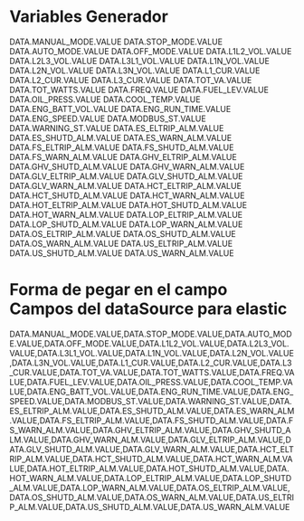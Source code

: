 # Variables Generador

DATA.MANUAL_MODE.VALUE
DATA.STOP_MODE.VALUE
DATA.AUTO_MODE.VALUE
DATA.OFF_MODE.VALUE
DATA.L1L2_VOL.VALUE
DATA.L2L3_VOL.VALUE
DATA.L3L1_VOL.VALUE
DATA.L1N_VOL.VALUE
DATA.L2N_VOL.VALUE
DATA.L3N_VOL.VALUE
DATA.L1_CUR.VALUE
DATA.L2_CUR.VALUE
DATA.L3_CUR.VALUE
DATA.TOT_VA.VALUE
DATA.TOT_WATTS.VALUE
DATA.FREQ.VALUE
DATA.FUEL_LEV.VALUE
DATA.OIL_PRESS.VALUE
DATA.COOL_TEMP.VALUE
DATA.ENG_BATT_VOL.VALUE
DATA.ENG_RUN_TIME.VALUE
DATA.ENG_SPEED.VALUE
DATA.MODBUS_ST.VALUE
DATA.WARNING_ST.VALUE
DATA.ES_ELTRIP_ALM.VALUE
DATA.ES_SHUTD_ALM.VALUE
DATA.ES_WARN_ALM.VALUE
DATA.FS_ELTRIP_ALM.VALUE
DATA.FS_SHUTD_ALM.VALUE
DATA.FS_WARN_ALM.VALUE
DATA.GHV_ELTRIP_ALM.VALUE
DATA.GHV_SHUTD_ALM.VALUE
DATA.GHV_WARN_ALM.VALUE
DATA.GLV_ELTRIP_ALM.VALUE
DATA.GLV_SHUTD_ALM.VALUE
DATA.GLV_WARN_ALM.VALUE
DATA.HCT_ELTRIP_ALM.VALUE
DATA.HCT_SHUTD_ALM.VALUE
DATA.HCT_WARN_ALM.VALUE
DATA.HOT_ELTRIP_ALM.VALUE
DATA.HOT_SHUTD_ALM.VALUE
DATA.HOT_WARN_ALM.VALUE
DATA.LOP_ELTRIP_ALM.VALUE
DATA.LOP_SHUTD_ALM.VALUE
DATA.LOP_WARN_ALM.VALUE
DATA.OS_ELTRIP_ALM.VALUE
DATA.OS_SHUTD_ALM.VALUE
DATA.OS_WARN_ALM.VALUE
DATA.US_ELTRIP_ALM.VALUE
DATA.US_SHUTD_ALM.VALUE
DATA.US_WARN_ALM.VALUE

# Forma de pegar en el campo Campos del dataSource para elastic

DATA.MANUAL_MODE.VALUE,DATA.STOP_MODE.VALUE,DATA.AUTO_MODE.VALUE,DATA.OFF_MODE.VALUE,DATA.L1L2_VOL.VALUE,DATA.L2L3_VOL.VALUE,DATA.L3L1_VOL.VALUE,DATA.L1N_VOL.VALUE,DATA.L2N_VOL.VALUE,DATA.L3N_VOL.VALUE,DATA.L1_CUR.VALUE,DATA.L2_CUR.VALUE,DATA.L3_CUR.VALUE,DATA.TOT_VA.VALUE,DATA.TOT_WATTS.VALUE,DATA.FREQ.VALUE,DATA.FUEL_LEV.VALUE,DATA.OIL_PRESS.VALUE,DATA.COOL_TEMP.VALUE,DATA.ENG_BATT_VOL.VALUE,DATA.ENG_RUN_TIME.VALUE,DATA.ENG_SPEED.VALUE,DATA.MODBUS_ST.VALUE,DATA.WARNING_ST.VALUE,DATA.ES_ELTRIP_ALM.VALUE,DATA.ES_SHUTD_ALM.VALUE,DATA.ES_WARN_ALM.VALUE,DATA.FS_ELTRIP_ALM.VALUE,DATA.FS_SHUTD_ALM.VALUE,DATA.FS_WARN_ALM.VALUE,DATA.GHV_ELTRIP_ALM.VALUE,DATA.GHV_SHUTD_ALM.VALUE,DATA.GHV_WARN_ALM.VALUE,DATA.GLV_ELTRIP_ALM.VALUE,DATA.GLV_SHUTD_ALM.VALUE,DATA.GLV_WARN_ALM.VALUE,DATA.HCT_ELTRIP_ALM.VALUE,DATA.HCT_SHUTD_ALM.VALUE,DATA.HCT_WARN_ALM.VALUE,DATA.HOT_ELTRIP_ALM.VALUE,DATA.HOT_SHUTD_ALM.VALUE,DATA.HOT_WARN_ALM.VALUE,DATA.LOP_ELTRIP_ALM.VALUE,DATA.LOP_SHUTD_ALM.VALUE,DATA.LOP_WARN_ALM.VALUE,DATA.OS_ELTRIP_ALM.VALUE,DATA.OS_SHUTD_ALM.VALUE,DATA.OS_WARN_ALM.VALUE,DATA.US_ELTRIP_ALM.VALUE,DATA.US_SHUTD_ALM.VALUE,DATA.US_WARN_ALM.VALUE